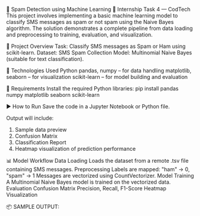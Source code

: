 🤖 Spam Detection using Machine Learning
📌 Internship Task 4 — CodTech
This project involves implementing a basic machine learning model to classify SMS messages as spam or not spam using the Naive Bayes algorithm. The solution demonstrates a complete pipeline from data loading and preprocessing to training, evaluation, and visualization.

📁 Project Overview
Task: Classify SMS messages as Spam or Ham using scikit-learn.
Dataset: SMS Spam Collection
Model: Multinomial Naive Bayes (suitable for text classification).

🔧 Technologies Used
Python
pandas, numpy – for data handling
matplotlib, seaborn – for visualization
scikit-learn – for model building and evaluation

🧾 Requirements
Install the required Python libraries:
pip install pandas numpy matplotlib seaborn scikit-learn

▶️ How to Run
Save the code in a Jupyter Notebook or Python file.

Output will include:
1. Sample data preview
2. Confusion Matrix
3. Classification Report
4. Heatmap visualization of prediction performance

📊 Model Workflow
Data Loading
Loads the dataset from a remote .tsv file containing SMS messages.
Preprocessing
Labels are mapped: "ham" → 0, "spam" → 1
Messages are vectorized using CountVectorizer.
Model Training
A Multinomial Naive Bayes model is trained on the vectorized data.
Evaluation
Confusion Matrix
Precision, Recall, F1-Score
Heatmap Visualization

📦 SAMPLE OUTPUT:


